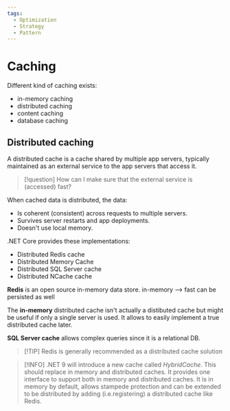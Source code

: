 ```yaml
---
tags:
  - Optimization
  - Strategy
  - Pattern
---
```


# Caching

Different kind of caching exists:

* in-memory caching
* distributed caching
* content caching
* database caching 

## Distributed caching

A distributed cache is a cache shared by multiple app servers, typically maintained as an external service to the app servers that access it.

> [!question] How can I make sure that the external service is (accessed) fast?

When cached data is distributed, the data:

* Is coherent (consistent) across requests to multiple servers.
* Survives server restarts and app deployments.
* Doesn't use local memory.

.NET Core provides these implementations:

* Distributed Redis cache
* Distributed Memory Cache
* Distributed SQL Server cache
* Distributed NCache cache

**Redis** is an open source in-memory data store.
in-memory --> fast
can be persisted as well

The **in-memory** distributed cache isn't actually a distibuted cache but might be useful if only a single server is used. It allows to easily implement a true distributed cache later.

**SQL Server cache** allows complex queries since it is a relational DB.

> [!TIP] Redis is generally recommended as a distributed cache solution

> [!INFO] .NET 9 will introduce a new cache called *HybridCache*. This should replace in memory and distributed caches. It provides one interface to support both in memory and distributed caches. It is in memory by default, allows stampede protection and can be extended to be distributed by adding (i.e.registering) a distributed cache like Redis.